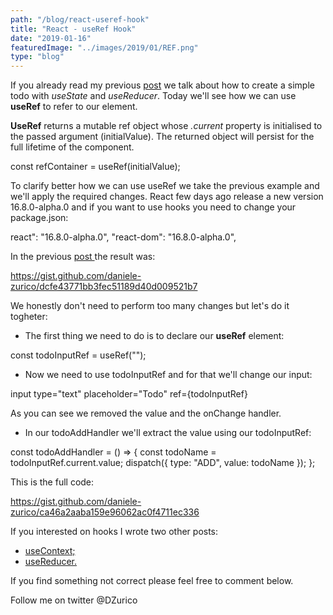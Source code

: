 ```yaml
---
path: "/blog/react-useref-hook"
title: "React - useRef Hook"
date: "2019-01-16"
featuredImage: "../images/2019/01/REF.png"
type: "blog"
---
```


If you already read my previous [post](https://www.dzurico.com/react-usereducer-hook/) we talk about how to create a simple todo with _useState_ and _useReducer_. Today we'll see how we can use **useRef** to refer to our element.

**UseRef** returns a mutable ref object whose _.current_ property is initialised to the passed argument (initialValue). The returned object will persist for the full lifetime of the component.

const refContainer = useRef(initialValue);

To clarify better how we can use useRef we take the previous example and we'll apply the required changes. React few days ago release a new version 16.8.0-alpha.0 and if you want to use hooks you need to change your package.json:

react": "16.8.0-alpha.0",
"react-dom": "16.8.0-alpha.0",

In the previous [post ](https://www.dzurico.com/react-usereducer-hook/)the result was:

https://gist.github.com/daniele-zurico/dcfe43771bb3fec51189d40d009521b7

We honestly don't need to perform too many changes but let's do it togheter:

- The first thing we need to do is to declare our **useRef** element:

const todoInputRef = useRef("");

- Now we need to use todoInputRef and for that we'll change our input:

input type="text" placeholder="Todo" ref={todoInputRef}

As you can see we removed the value and the onChange handler.

- In our todoAddHandler we'll extract the value using our todoInputRef:

const todoAddHandler = () => {
const todoName = todoInputRef.current.value;
dispatch({ type: "ADD", value: todoName }); };

This is the full code:

https://gist.github.com/daniele-zurico/ca46a2aaba159e96062ac0f4711ec336

If you interested on hooks I wrote two other posts:

- [useContext;](https://www.dzurico.com/react-compound-components-with-usecontext-hook/)
- [useReducer.](https://www.dzurico.com/react-usereducer-hook/)

If you find something not correct please feel free to comment below.

Follow me on twitter @DZurico
